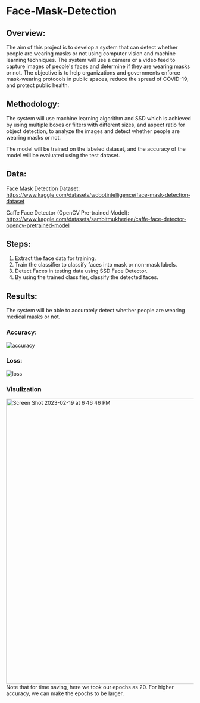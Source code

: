 # Face-Mask-Detection
## Overview:
The aim of this project is to develop a system that can detect whether people are wearing masks or not using computer vision and machine learning techniques. The system will use a camera or a video feed to capture images of people's faces and determine if they are wearing masks or not. The objective is to help organizations and governments enforce mask-wearing protocols in public spaces, reduce the spread of COVID-19, and protect public health.

## Methodology:
The system will use machine learning algorithm and SSD which is achieved by using multiple boxes or filters with different sizes, and aspect ratio for object detection, to analyze the images and detect whether people are wearing masks or not. 

The model will be trained on the labeled dataset, and the accuracy of the model will be evaluated using the test dataset.

## Data:
Face Mask Detection Dataset: https://www.kaggle.com/datasets/wobotintelligence/face-mask-detection-dataset

Caffe Face Detector (OpenCV Pre-trained Model): https://www.kaggle.com/datasets/sambitmukherjee/caffe-face-detector-opencv-pretrained-model

## Steps:
1. Extract the face data for training.
2. Train the classifier to classify faces into mask or non-mask labels.
3. Detect Faces in testing data using SSD Face Detector.
4. By using the trained classifier, classify the detected faces.


## Results:
The system will be able to accurately detect whether people are wearing medical masks or not. 
### Accuracy:
![accuracy](https://user-images.githubusercontent.com/90078254/219982310-6aa11a31-57de-4d29-ab7f-4e51561883f7.png)
### Loss:
![loss](https://user-images.githubusercontent.com/90078254/219982315-8af9d3e1-fbdb-43c3-9e18-bcf105b2b143.png)

### Visulization
<img width="765" alt="Screen Shot 2023-02-19 at 6 46 46 PM" src="https://user-images.githubusercontent.com/90078254/219982783-3db141e0-3722-4885-88ac-8a81c879a227.png">
Note that for time saving, here we took our epochs as 20. For higher accuracy, we can make the epochs to be larger.
